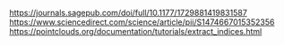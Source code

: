 https://journals.sagepub.com/doi/full/10.1177/1729881419831587
https://www.sciencedirect.com/science/article/pii/S1474667015352356
https://pointclouds.org/documentation/tutorials/extract_indices.html